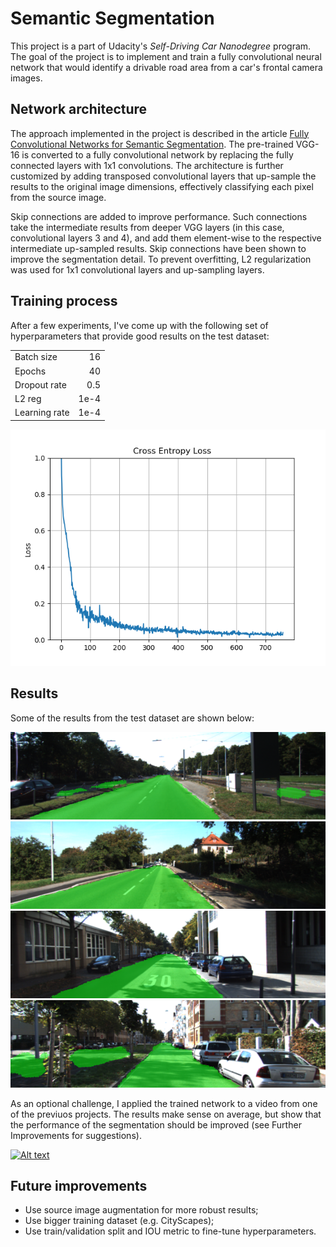 # Semantic Segmentation

This project is a part of Udacity's *Self-Driving Car Nanodegree* program. The
goal of the project is to implement and train a fully convolutional neural network 
that would identify a drivable road area from a car's frontal camera images. 

## Network architecture

The approach implemented in the project is described in the article 
[Fully Convolutional Networks for Semantic Segmentation](https://people.eecs.berkeley.edu/~jonlong/long_shelhamer_fcn.pdf).
The pre-trained VGG-16 is converted to a fully convolutional network by replacing 
the fully connected layers with 1x1 convolutions. The architecture is further customized 
by adding transposed convolutional layers that up-sample the results to the original image 
dimensions, effectively classifying each pixel from the source image. 

Skip connections are added to improve performance. Such connections take the intermediate 
results from deeper VGG layers (in this case, convolutional layers 3 and 4), and add them 
element-wise to the respective intermediate up-sampled results. Skip connections have been 
shown to improve the segmentation detail. To prevent overfitting, L2 regularization was used 
for 1x1 convolutional layers and up-sampling layers. 

## Training process

After a few experiments, I've come up with the following set of hyperparameters 
that provide good results on the test dataset: 

|                |                     | 
|:-------------- | -------------------:|
| Batch size     | 16                  |
| Epochs         | 40                  |
| Dropout rate   | 0.5                 |
| L2 reg         | 1e-4                |
| Learning rate  | 1e-4                |

![Training cross-entropy loss](output/cross-entropy.png)

## Results

Some of the results from the test dataset are shown below: 

![](runs/1523350225.1684039/um_000000.png)
![](runs/1523350225.1684039/um_000055.png)
![](runs/1523350225.1684039/uu_000086.png)
![](runs/1523350225.1684039/uu_000083.png)

As an optional challenge, I applied the trained network to a video from one of the 
previuos projects. The results make sense on average, but show that the performance 
of the segmentation should be improved (see Further Improvements for suggestions).

[![Alt text](https://img.youtube.com/vi/f5DXdcuX3hs/0.jpg)](https://youtu.be/f5DXdcuX3hs)

## Future improvements

* Use source image augmentation for more robust results;
* Use bigger training dataset (e.g. CityScapes);
* Use train/validation split and IOU metric to fine-tune hyperparameters. 




